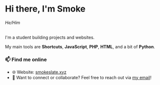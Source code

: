# Hi there, I'm Smoke
###### He/Him  
I'm a student building projects and websites.

My main tools are **Shortcuts**, **JavaScript**, **PHP**, **HTML**, and a bit of **Python**. 


### 📫 Find me online

- 🌐 Website: [smokeslate.xyz](https://smokeslate.xyz/)
- 💬 Want to connect or collaborate? Feel free to reach out via [my email](mailto:smoke@smokeslate.xyz)!
